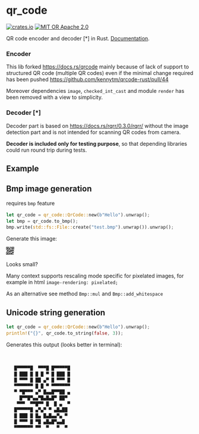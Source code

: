 qr_code
=======

[![crates.io](https://img.shields.io/crates/v/qr_code.svg)](https://crates.io/crates/qr_code)
[![MIT OR Apache 2.0](https://img.shields.io/badge/license-MIT%20%2f%20Apache%202.0-blue.svg)](./LICENSE-APACHE.txt)

QR code encoder and decoder [*] in Rust. [Documentation](https://docs.rs/qr_code).

### Encoder 

This lib forked https://docs.rs/qrcode mainly because of lack of support to structured QR code (multiple QR codes)
even if the minimal change required has been pushed https://github.com/kennytm/qrcode-rust/pull/44

Moreover dependencies `image`, `checked_int_cast` and module `render` has been removed with a view to simplicity.

### Decoder [*]

Decoder part is based on https://docs.rs/rqrr/0.3.0/rqrr/ without the image detection part and is not intended for scanning
QR codes from camera.

**Decoder is included only for testing purpose**, so that depending libraries could run round trip during tests.

Example
-------

## Bmp image  generation

requires `bmp` feature

```rust
let qr_code = qr_code::QrCode::new(b"Hello").unwrap();
let bmp = qr_code.to_bmp();
bmp.write(std::fs::File::create("test.bmp").unwrap()).unwrap();
```

Generate this image:

![test](https://raw.githubusercontent.com/RCasatta/qr_code/master/test_data/test.bmp)

Looks small?

Many context supports rescaling mode specific for pixelated images, for example in html `image-rendering: pixelated;`

As an alternative see method `Bmp::mul` and `Bmp::add_whitespace`

## Unicode string generation

```rust
let qr_code = qr_code::QrCode::new(b"Hello").unwrap();
println!("{}", qr_code.to_string(false, 3));
```

Generates this output (looks better in terminal):

```text
                           
                           
   █▀▀▀▀▀█  ▀▀▀█ █▀▀▀▀▀█   
   █ ███ █ █ █ ▀ █ ███ █   
   █ ▀▀▀ █ ██ ▄▀ █ ▀▀▀ █   
   ▀▀▀▀▀▀▀ █ █ ▀ ▀▀▀▀▀▀▀   
   ▀ ▀█▀▀▀ ▄▀ █▄▄█▀▀██ ▄   
     █▀▀█▀▄▄▀█▄█▄█▀ ██▀    
    ▀▀▀  ▀▀█▀▀ █  █ ▄  ▀   
   █▀▀▀▀▀█ ▄▀▄▀ ▀ ▄█▄██    
   █ ███ █ █▄ █▄█▄▄▀▄ ▀    
   █ ▀▀▀ █ ▀█ ▄█▄█▀▄▄█     
   ▀▀▀▀▀▀▀ ▀▀  ▀   ▀  ▀    
                           
```
